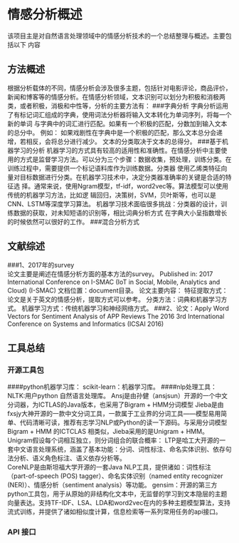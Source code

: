 # 情感分析概述

该项目主是对自然语言处理领域中的情感分析技术的一个总结整理与概述。主要包括以下
内容

## 方法概述
根据分析载体的不同，情感分析会涉及很多主题，包括针对电影评论，商品评价，新闻和博客等的情感分析。在情感分析领域，文本识别可以划分为积极和消极两类，或者积极，消极和中性等，分析的主要方法有：
 ###字典分析
        字典分析运用了有标记词汇组成的字典，使用词法分析器将输入文本转化为单词序列，将每一个新的单词
	与字典中的词汇进行匹配。如果有一个积极的匹配，分数加到输入文本的总分中。
        例如：
        如果戏剧性在字典中是一个积极的匹配，那么文本总分会递增，若相反，会将总分进行减少。
        文本的分类取决于文本的总得分。
###基于机器学习的分析
        机器学习的方式具有较高的适用性和准确性。在情感分析中主要使用的方式是监督学习方法。可以分为三个步骤：数据收集，预处理，训练分类。在训练过程中，需要提供一个标记语料库作为训练数据。分类器
	使用乙烯类特征向量对目标数据进行分类。在机器学习技术中，决定分类器准确率的关键是合适的特征选
	择。通常来说，使用Ngram模型，tf-idf，word2vec等。算法模型可以使用传统的机器学习方法，比如逻
        辑回归，决策树，SVM，贝叶斯等，也可以是CNN、LSTM等深度学习算法。
        机器学习技术面临很多挑战：分类器的设计，训练数据的获取，对未知短语的识别等，相比词典分析方式
        在字典大小呈指数增长的时候依然可以很好的工作。
###混合分析方式
## 文献综述
###1、2017年的survey  
    论文主要是阐述在情感分析方面的基本方法的survey。
    Published in: 2017 International Conference on I-SMAC (IoT in Social, Mobile, Analytics and Cloud) (I-SMAC)
    文档位置：document目录。
    论文主要内容：
        特征提取方式：论文是关于英文的情感分析，提取方式可以参考。
	分类方法：词典和机器学习方式。
                机器学习方式：传统机器学习和神经网络方式。
###2、论文：Apply Word Vectors for Sentiment Analysis of APP Reviews 
   The 2016 3rd International Conference on Systems and Informatics (ICSAI 2016)
   	
## 工具总结

### 开源工具包
####python机器学习库：
    scikit-learn：机器学习库。
####nlp处理工具：
    NLTK:用户python 自然语言处理库。
    Ansj是由孙健（ansjsun）开源的一个中文分词器，为ICTLAS的Java版本，也采用了Bigram + HMM分词模型
    Jieba是由fxsjy大神开源的一款中文分词工具，一款属于工业界的分词工具——模型易用简单、代码清晰可读，推荐有志学习NLP或Python的读一下源码。与采用分词模型Bigram + HMM 的ICTCLAS 相类似，Jieba采用的是Unigram + HMM。Unigram假设每个词相互独立，则分词组合的联合概率：
    LTP是哈工大开源的一套中文语言处理系统，涵盖了基本功能：分词、词性标注、命名实体识别、依存句法分析、语义角色标注、语义依存分析等。   
    CoreNLP是由斯坦福大学开源的一套Java NLP工具，提供诸如：词性标注（part-of-speech (POS) tagger）、命名实体识别（named entity recognizer (NER)）、情感分析（sentiment analysis）等功能。
    gensim：开源的第三方python工具包，用于从原始的非结构化文本中，无监督的学习到文本隐层的主题向量表达。支持TF-IDF、LSA、LDA和word2vec在内的多种主题模型算法，支持流式训练，并提供了诸如相似度计算，信息检索等一系列常用任务的api接口。
###  API 接口
